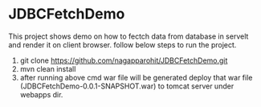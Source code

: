 # JDBCFetchDemo
This project shows demo on how to fectch data from database in servelt and render it on client browser. follow below steps to run the project.
1. git clone https://github.com/nagapparohit/JDBCFetchDemo.git
2. mvn clean install
3. after running above cmd war file will be generated deploy that war file (JDBCFetchDemo-0.0.1-SNAPSHOT.war) to tomcat server under webapps dir.
